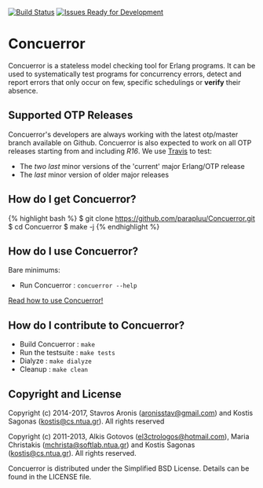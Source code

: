 [![Build Status](https://travis-ci.org/parapluu/Concuerror.svg?branch=master)](https://travis-ci.org/parapluu/Concuerror)
[![Issues Ready for Development](https://badge.waffle.io/parapluu/concuerror.png?label=ready&title=Ready)](https://waffle.io/parapluu/concuerror)

# Concuerror

Concuerror is a stateless model checking tool for Erlang programs. It can be used to systematically test programs for concurrency errors, detect and report errors that only occur on few, specific schedulings or **verify** their absence.

## Supported OTP Releases

Concuerror's developers are always working with the latest otp/master branch
available on Github. Concuerror is also expected to work on all OTP releases
starting from and including *R16*. We use
[Travis](https://travis-ci.org/parapluu/Concuerror) to test:

* The *two last* minor versions of the 'current' major Erlang/OTP release
* The *last* minor version of older major releases

## How do I get Concuerror?

{% highlight bash %}
$ git clone https://github.com/parapluu/Concuerror.git
$ cd Concuerror
$ make -j
{% endhighlight %}

## How do I use Concuerror?

Bare minimums:

* Run Concuerror    : `concuerror --help`

[Read how to use Concuerror!](http://parapluu.github.io/Concuerror/#how-do-i-use-concuerror)

## How do I contribute to Concuerror?

* Build Concuerror  : `make`
* Run the testsuite : `make tests`
* Dialyze           : `make dialyze`
* Cleanup           : `make clean`

Copyright and License
----------------------
Copyright (c) 2014-2017,
Stavros Aronis (<aronisstav@gmail.com>) and
Kostis Sagonas (<kostis@cs.ntua.gr>).
All rights reserved

Copyright (c) 2011-2013,
Alkis Gotovos (<el3ctrologos@hotmail.com>),
Maria Christakis (<mchrista@softlab.ntua.gr>) and
Kostis Sagonas (<kostis@cs.ntua.gr>).
All rights reserved.

Concuerror is distributed under the Simplified BSD License.
Details can be found in the LICENSE file.
